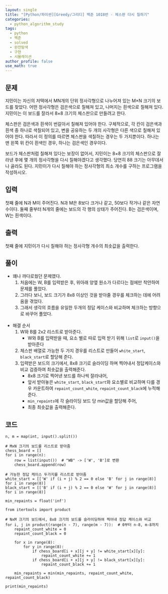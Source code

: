 ```yaml
---
layout: single
title: "[Python/파이썬][Greedy/그리디] 백준 1018번 - 체스판 다시 칠하기"
categories:
  - python_algorithm_study
tags:
  - python
  - 백준
  - solved
  - 완전탐색
  - 구현
  - 시뮬레이션
author_profile: false
use_math: true
---
```

## 문제
지민이는 자신의 저택에서 MN개의 단위 정사각형으로 나누어져 있는 M×N 크기의 보드를 찾았다. 어떤 정사각형은 검은색으로 칠해져 있고, 나머지는 흰색으로 칠해져 있다. 지민이는 이 보드를 잘라서 8×8 크기의 체스판으로 만들려고 한다.

체스판은 검은색과 흰색이 번갈아서 칠해져 있어야 한다. 구체적으로, 각 칸이 검은색과 흰색 중 하나로 색칠되어 있고, 변을 공유하는 두 개의 사각형은 다른 색으로 칠해져 있어야 한다. 따라서 이 정의를 따르면 체스판을 색칠하는 경우는 두 가지뿐이다. 하나는 맨 왼쪽 위 칸이 흰색인 경우, 하나는 검은색인 경우이다.

보드가 체스판처럼 칠해져 있다는 보장이 없어서, 지민이는 8×8 크기의 체스판으로 잘라낸 후에 몇 개의 정사각형을 다시 칠해야겠다고 생각했다. 당연히 88 크기는 아무데서나 골라도 된다. 지민이가 다시 칠해야 하는 정사각형의 최소 개수를 구하는 프로그램을 작성하시오.

## 입력
첫째 줄에 N과 M이 주어진다. N과 M은 8보다 크거나 같고, 50보다 작거나 같은 자연수이다. 둘째 줄부터 N개의 줄에는 보드의 각 행의 상태가 주어진다. B는 검은색이며, W는 흰색이다.

## 출력
첫째 줄에 지민이가 다시 칠해야 하는 정사각형 개수의 최솟값을 출력한다.

## 풀이
- 꽤나 까다로웠던 문제였다.
	1. 처음에는 W, B를 입력받은 후, 위아래 양옆 원소가 다르다는 점에만 착안하여 문제를 풀었다.
	2. 그러다 보니, 보드 크기가 8x8 이상인 것을 받아줄 경우를 체크하는 데에 어려움을 겪었다.
	3. 그래서 생각의 흐름을 유일한 두개의 정답 케이스와 비교하며 체크하는 방향으로 바꾸어 풀었다.<br><br>
- 해결 순서
	1. W와 B를 2x2 리스트로 받아준다.
		- W와 B를 입력받을 때, 요소 별로 따로 입력 받기 위해 `list`로 `input()`을 받아준다
	2. 체스판 배열로 가능한 두 가지 경우를 리스트로 만들어 `white_start`, `black_start`로 할당해 준다.
	3. 입력받은 보드의 크기에서, 8x8 크기로 슬라이딩 하며 찍어내서 정답케이스와 비교 검증하여 최솟값을 출력해준다.
		- 8x8 크기로 찍어낸 보드를 하나씩 잘라내어,
		- 앞서 받아놓은 `white_start`, `black_start`와 요소별로 비교하며 다를 경우 카운트하여 `repaint_count_white`, `repaint_count_black`에 누적해준다.
		- `min_repaints`에 각 슬라이딩 보드 당 min값을 할당해 주어, 
		- 최종 최솟값을 출력해준다.

## 코드
```
n, m = map(int, input().split())

# MxN 크기의 보드를 리스트로 받아줌
chess_board = []
for i in range(n):
    row = list(input())  # "WB" -> ['W', 'B']로 변환
    chess_board.append(row)

# 가능한 정답 케이스 두가지를 리스트로 받아줌
white_start = [['W' if (i + j) % 2 == 0 else 'B' for j in range(8)] for i in range(8)]
black_start = [['B' if (i + j) % 2 == 0 else 'W' for j in range(8)] for i in range(8)]

min_repaints = float('inf')

from itertools import product

# NxM 크기의 보드에서, 8x8 크기의 보드를 슬라이딩하여 찍어내 정답 케이스와 비교
for i, j in product(range(n - 7), range(m - 7)):  # 0부터 n-8, m-8까지
    repaint_count_white = 0
    repaint_count_black = 0
    
    for x in range(8):
        for y in range(8):
            if chess_board[i + x][j + y] != white_start[x][y]:
                repaint_count_white += 1
            if chess_board[i + x][j + y] != black_start[x][y]:
                repaint_count_black += 1

    min_repaints = min(min_repaints, repaint_count_white, repaint_count_black)

print(min_repaints)
```

